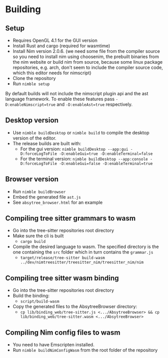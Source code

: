 # Building

## Setup
- Requires OpenGL 4.1 for the GUI version
- Install Rust and cargo (required for wasmtime)
- Install Nim version 2.0.6. (we need some file from the compiler source so you need to install nim using choosenim, the prebuilt binaries from the nim website or build nim from source, because
  some linux package repositories, e.g. arch, don't seem to include the compiler source code, which this editor needs for nimscript)
- Clone the repository
- Run `nimble setup`

By default builds will not include the nimscript plugin api and the ast language framework.
To enable these features pass `-D:enableNimscript=true` and `-D:enableAst=true` respectively.

## Desktop version
- Use `nimble buildDesktop` or `nimble build` to compile the desktop version of the editor.
- The release builds are built with:
  - For the gui version: `nimble buildDesktop --app:gui -D:forceLogToFile -D:enableGui=true -D:enableTerminal=false`
  - For the terminal version: `nimble buildDesktop --app:console -D:forceLogToFile -D:enableGui=false -D:enableTerminal=true`

## Browser version
- Run `nimble buildBrowser`
- Embed the generated file `ast.js`
- See `absytree_browser.html` for an example

## Compiling tree sitter grammars to wasm
- Go into the tree-sitter repositories root directory
- Make sure the cli is built
  - `cargo build`
- Compile the desired language to wasm. The specified directory is the one containing the `src` folder which in turn contains the `grammar.js`
  - `target/release/tree-sitter build-wasm ../dev/nimtreesitter/treesitter_nim/treesitter_nim/nim`

## Compiling tree sitter wasm binding
- Go into the tree-sitter repositories root directory
- Build the binding:
  - `script/build-wasm`
- Copy the generated files to the AbsytreeBrowser directory:
  - `cp lib/binding_web/tree-sitter.js <.../AbsytreeBrowser> && cp lib/binding_web/tree-sitter.wasm <.../AbsytreeBrowser>`

## Compiling Nim config files to wasm
- You need to have Emscripten installed.
- Run `nimble buildNimConfigWasm` from the root folder of the repository
